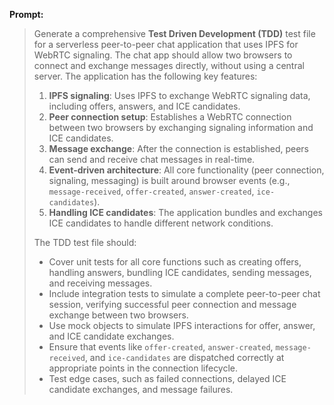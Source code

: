 

**Prompt:**

> Generate a comprehensive **Test Driven Development (TDD)** test file for a serverless peer-to-peer chat application that uses IPFS for WebRTC signaling. The chat app should allow two browsers to connect and exchange messages directly, without using a central server. The application has the following key features:
> 
> 1. **IPFS signaling**: Uses IPFS to exchange WebRTC signaling data, including offers, answers, and ICE candidates.
> 2. **Peer connection setup**: Establishes a WebRTC connection between two browsers by exchanging signaling information and ICE candidates.
> 3. **Message exchange**: After the connection is established, peers can send and receive chat messages in real-time.
> 4. **Event-driven architecture**: All core functionality (peer connection, signaling, messaging) is built around browser events (e.g., `message-received`, `offer-created`, `answer-created`, `ice-candidates`).
> 5. **Handling ICE candidates**: The application bundles and exchanges ICE candidates to handle different network conditions.
> 
> The TDD test file should:
> 
> - Cover unit tests for all core functions such as creating offers, handling answers, bundling ICE candidates, sending messages, and receiving messages.
> - Include integration tests to simulate a complete peer-to-peer chat session, verifying successful peer connection and message exchange between two browsers.
> - Use mock objects to simulate IPFS interactions for offer, answer, and ICE candidate exchanges.
> - Ensure that events like `offer-created`, `answer-created`, `message-received`, and `ice-candidates` are dispatched correctly at appropriate points in the connection lifecycle.
> - Test edge cases, such as failed connections, delayed ICE candidate exchanges, and message failures.

